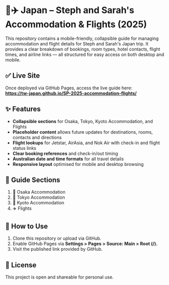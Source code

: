 # 🏨✈️ Japan – Steph and Sarah's Accommodation & Flights (2025)

This repository contains a mobile-friendly, collapsible guide for managing accommodation and flight details for Steph and Sarah's Japan trip. It provides a clear breakdown of bookings, room types, hotel contacts, flight times, and airline links — all structured for easy access on both desktop and mobile.

## ✅ Live Site

Once deployed via GitHub Pages, access the live guide here:  
**https://tw-japan.github.io/SP-2025-accommodation-flights/**

## ✨ Features

* **Collapsible sections** for Osaka, Tokyo, Kyoto Accommodation, and Flights
* **Placeholder content** allows future updates for destinations, rooms, contacts and directions
* **Flight lookups** for Jetstar, AirAsia, and Nok Air with check-in and flight status links
* **Clear booking references** and check-in/out timing
* **Australian date and time formats** for all travel details
* **Responsive layout** optimised for mobile and desktop browsing

## 📌 Guide Sections

1. 🗾 Osaka Accommodation
2. 🗼 Tokyo Accommodation
3. 🏯 Kyoto Accommodation
4. ✈️ Flights

## 🔧 How to Use

1. Clone this repository or upload via GitHub.
2. Enable GitHub Pages via **Settings > Pages > Source: Main > Root (/).**
3. Visit the published link provided by GitHub.

## 📄 License

This project is open and shareable for personal use.
